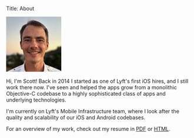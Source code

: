 Title: About

<div class="left-column">
    <p><img src="/images/me.jpg" id="me"></p>
</div>

<div class="right-column" markdown>

Hi, I'm Scott! Back in 2014 I started as one of Lyft's first iOS hires, and I
still work there now. I've seen and helped the apps grow from a monolithic
Objective-C codebase to a highly sophisticated class of apps and underlying
technologies.

I'm currently on Lyft's Mobile Infrastructure team, where I look after the
quality and scalability of our iOS and Android codebases.

For an overview of my work, check out my resume in [PDF]({static}/resume.pdf) or
[HTML]({static}/resume.html).
</div>

